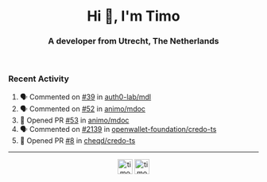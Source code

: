 <h1 align="center">Hi 👋, I'm Timo</h1>
<h3 align="center">A developer from Utrecht, The Netherlands</h3>
<br/>
<!-- https://github.com/rahuldkjain/github-profile-readme-generator --!>

<!--  <p align="left"><img src="https://github-readme-stats.vercel.app/api?username=timoglastra&show_icons=true&count_private=true&" alt="timoglastra" /></p> --!>

<!--
Github language stats
<p align="left"><img src="https://github-readme-stats.vercel.app/api/top-langs/?username=timoglastra&layout=compact" alt="timoglastra" /><p>
-->

<!-- Codestats language stats -->
<!-- <p align="left"><img src="https://codestats-readme.vercel.app/api/top-langs/?username=timoglastra&layout=compact&language_count=12" alt="timoglastra" /><p>    --!>
  
<h3>Recent Activity</h3>

<!--START_SECTION:activity-->
1. 🗣 Commented on [#39](https://github.com/auth0-lab/mdl/issues/39#issuecomment-2624499238) in [auth0-lab/mdl](https://github.com/auth0-lab/mdl)
2. 🗣 Commented on [#52](https://github.com/animo/mdoc/pull/52#issuecomment-2624176415) in [animo/mdoc](https://github.com/animo/mdoc)
3. 💪 Opened PR [#53](https://github.com/animo/mdoc/pull/53) in [animo/mdoc](https://github.com/animo/mdoc)
4. 🗣 Commented on [#2139](https://github.com/openwallet-foundation/credo-ts/pull/2139#issuecomment-2624105727) in [openwallet-foundation/credo-ts](https://github.com/openwallet-foundation/credo-ts)
5. 💪 Opened PR [#8](https://github.com/cheqd/credo-ts/pull/8) in [cheqd/credo-ts](https://github.com/cheqd/credo-ts)
<!--END_SECTION:activity-->

---

<p align="center">
<a href="https://twitter.com/timoglastra" target="blank"><img align="center" src="https://cdn.jsdelivr.net/npm/simple-icons@3.0.1/icons/twitter.svg" alt="timoglastra" height="30" width="30" /></a>
<a href="https://linkedin.com/in/timoglastra" target="blank"><img align="center" src="https://cdn.jsdelivr.net/npm/simple-icons@3.0.1/icons/linkedin.svg" alt="timoglastra" height="30" width="30" /></a>
</p>



